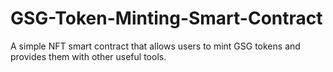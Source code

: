 # GSG-Token-Minting-Smart-Contract
A simple NFT smart contract that allows users to mint GSG tokens and provides them with other useful tools.
